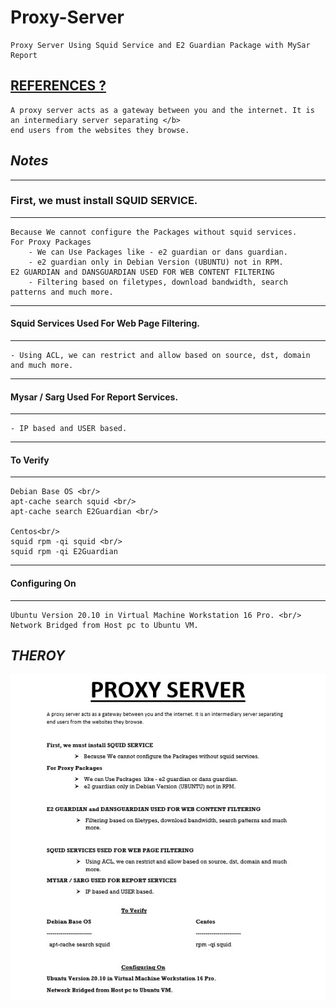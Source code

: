 # Proxy-Server
    Proxy Server Using Squid Service and E2 Guardian Package with MySar Report

## [REFERENCES ?](https://en.wikipedia.org/wiki/Proxy_server)
    A proxy server acts as a gateway between you and the internet. It is an intermediary server separating </b>
    end users from the websites they browse.

## _Notes_

-----------------------------------
### First, we must install SQUID SERVICE. <br/>
-----------------------------------

    Because We cannot configure the Packages without squid services. 
    For Proxy Packages
        - We can Use Packages like - e2 guardian or dans guardian.
        - e2 guardian only in Debian Version (UBUNTU) not in RPM.
    E2 GUARDIAN and DANSGUARDIAN USED FOR WEB CONTENT FILTERING
        - Filtering based on filetypes, download bandwidth, search patterns and much more.

-----------------------------------
#### **Squid Services** Used For Web Page Filtering. <br/>
-----------------------------------

    - Using ACL, we can restrict and allow based on source, dst, domain and much more.

-----------------------------------
#### **Mysar** / **Sarg** Used For Report Services. <br/>
-----------------------------------

    - IP based and USER based.

-----------------------------------
#### To Verify
-----------------------------------

    Debian Base OS <br/>
    apt-cache search squid <br/>
    apt-cache search E2Guardian <br/>
    
    Centos<br/>
    squid rpm -qi squid <br/>
    squid rpm -qi E2Guardian 
-----------------------------------
#### Configuring On
-----------------------------------

    Ubuntu Version 20.10 in Virtual Machine Workstation 16 Pro. <br/>
    Network Bridged from Host pc to Ubuntu VM.

## _THEROY_

![WinVer](./1.jpg)

